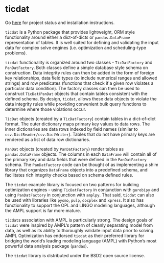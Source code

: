 # ticdat

Go [here](https://github.com/opalytics/opalytics-ticdat/wiki/ticdat-status) for project status and installation
instructions.

`ticdat` is a Python package that provides lightweight, ORM style functionality around either a dict-of-dicts or
`pandas.DataFrame` representation of tables. It is well suited for defining and validating the input data for complex
solve engines (i.e. optimization and scheduling-type problems).

`ticdat` functionality is organized around two classes - `TicDatFactory` and `PanDatFactory`. Both classes define a
simple database style schema on construction. Data integrity rules can then be added in the form of foreign key
relationships, data field types (to include numerical ranges and allowed strings) and row predicates
(functions that check if a given row violates a particular data condition).  The factory classes can then be used to
construct `TicDat`/`PanDat` objects that contain tables consistent with the defined schema. By design,
`ticdat`, allows these data objects to violate the data integrity rules while providing convenient bulk query functions
to determine where those violations occur.

`TicDat` objects (created by a `TicDatFactory`) contain tables in a dict-of-dict format. The outer dictionary maps
primary key values to data rows. The inner dictionaries are data rows indexed by field names (similar to
`csv.DictReader/csv.DictWriter`). Tables that do not have primary keys are rendered as a list of data row dictionaries.

`PanDat` objects (created by `PanDatFactory`) render tables as `pandas.DataFrame` objects. The columns in each
`DataFrame` will contain all of the primary key and data fields that were defined in the `PanDatFactory` schema. The
`PanDatFactory` code can be thought of as implementing a shim library that organizes `DataFrame` objects into a
predefined schema, and facilitates rich integrity checks based on schema defined rules.

The `ticdat` example library is focused on two patterns for building optimization engines - using `TicDatFactory` in
conjunction with `gurobipy` and using `PanDatFactory` in conjunction with `amplpy`. That said, `ticdat` can also be
used with libraries like `pyomo`, `pulp`, `docplex` and `xpress`. It also has functionality to support the OPL and
LINGO modeling languages, although the AMPL support is far more mature.

`ticdat`s association with AMPL is particularly strong. The design goals of `ticdat` were inspired by AMPL’s pattern
of cleanly separating model from data, as well as its ability to thoroughly validate input data prior to solving.
AMPL Optimization has endorsed `ticdat` as their preferred library for bridging the world’s leading modeling language
(AMPL) with Python’s most powerful data analysis package (`pandas`).

The `ticdat` library is distributed under the BSD2 open source license.